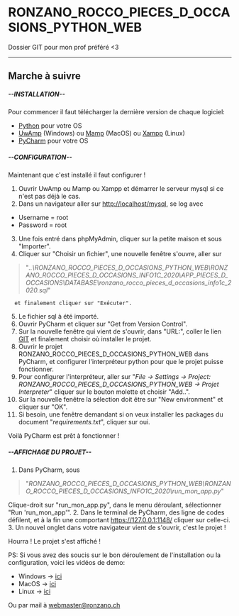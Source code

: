 # RONZANO_ROCCO_PIECES_D_OCCASIONS_PYTHON_WEB
Dossier GIT pour mon prof préféré &lt;3

-------------------------------------------------------------------------------

## Marche à suivre

##### --INSTALLATION--

Pour commencer il faut télécharger la dernière version de chaque logiciel:

- [Python](https://www.python.org/) pour votre OS
- [UwAmp](https://www.uwamp.com/fr/?page=download) (Windows) ou [Mamp](https://www.mamp.info/fr/downloads/) (MacOS) ou [Xampp](https://www.apachefriends.org/download.html) (Linux)
- [PyCharm](https://www.jetbrains.com/fr-fr/pycharm/download/) pour votre OS

##### --CONFIGURATION--

Maintenant que c'est installé il faut configurer !

1. Ouvrir UwAmp ou Mamp ou Xampp et démarrer le serveur mysql si ce n'est pas déjà le cas.
2. Dans un navigateur aller sur <http://localhost/mysql>, se log avec
  - Username = root
  - Password = root


3. Une fois entré dans phpMyAdmin, cliquer sur la petite maison et sous "Importer".
4. Cliquer sur "Choisir un fichier", une nouvelle fenêtre s'ouvre, aller sur
>"*..\RONZANO_ROCCO_PIECES_D_OCCASIONS_PYTHON_WEB\RONZANO_ROCCO_PIECES_D_OCCASIONS_INFO1C_2020\APP_PIECES_D_OCCASIONS\DATABASE\ronzano_rocco_pieces_d_occasions_info1c_2020.sql*"

      et finalement cliquer sur "Exécuter".

5. Le fichier sql à été importé.
6. Ouvrir PyCharm et cliquer sur "Get from Version Control".
7. Sur la nouvelle fenêtre qui vient de s'ouvrir, dans "URL:", coller le lien [GIT](https://github.com/Roccom14/RONZANO_ROCCO_PIECES_D_OCCASIONS_PYTHON_WEB.git) et finalement choisir où installer le projet.
8. Ouvrir le projet RONZANO_ROCCO_PIECES_D_OCCASIONS_PYTHON_WEB dans PyCharm, et configurer l'interpréteur python pour que le projet puisse fonctionner.
9. Pour configurer l'interpréteur, aller sur "*File -> Settings -> Project: RONZANO_ROCCO_PIECES_D_OCCASIONS_PYTHON_WEB -> Projet Interpreter*" cliquer sur le bouton molette et choisir "Add..".
10. Sur la nouvelle fenêtre la sélection doit être sur "New environment" et cliquer sur "OK".
11. Si besoin, une fenêtre demandant si on veux installer les packages du document "*requirements.txt*", cliquer sur oui.

Voilà PyCharm est prêt à fonctionner !

##### --AFFICHAGE DU PROJET--

1. Dans PyCharm, sous
>"*RONZANO_ROCCO_PIECES_D_OCCASIONS_PYTHON_WEB\RONZANO_ROCCO_PIECES_D_OCCASIONS_INFO1C_2020\run_mon_app.py*"

  Clique-droit sur "run_mon_app.py", dans le menu déroulant, sélectionner "Run 'run_mon_app'".
2. Dans le terminal de PyCharm, des ligne de codes défilent, et à la fin une comportant <https://127.0.0.1:1148/> cliquer sur celle-ci.
3. Un nouvel onglet dans votre navigateur vient de s'ouvrir, c'est le projet !


Hourra ! Le projet s'est affiché !



PS: Si vous avez des soucis sur le bon déroulement de l'installation ou la configuration, voici les vidéos de demo:

- Windows -> [ici](blank)
- MacOS -> [ici](blank)
- Linux -> [ici](blank)

Ou par mail à <webmaster@ronzano.ch>

